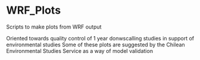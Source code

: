 # WRF_Plots
Scripts to make plots from WRF output

Oriented towards quality control of 1 year donwscalling studies in support of environmental studies
Some of these plots are suggested by the Chilean Environmental Studies Service as a way of model validation


